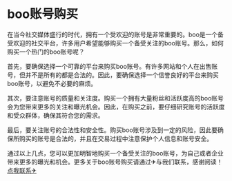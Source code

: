 # boo账号购买

在当今社交媒体盛行的时代，拥有一个受欢迎的账号是非常重要的。boo是一个备受欢迎的社交平台，许多用户希望能够购买一个备受关注的boo账号。那么，如何购买一个热门的boo账号呢？

首先，要确保选择一个可靠的平台来购买boo账号。有许多网站和个人在出售账号，但并不是所有的都是合法的。因此，要确保选择一个信誉良好的平台来购买boo账号，以避免不必要的麻烦。

其次，要注意账号的质量和关注度。购买一个拥有大量粉丝和活跃度高的boo账号会为您带来更多的关注和曝光机会。因此，在购买之前，要仔细研究账号的活跃度和受众群体，确保其符合您的需求。

最后，要关注账号的合法性和安全性。购买boo账号涉及到一定的风险，因此要确保所购买的账号是合法的，并且在交易过程中注意保护个人信息和账号安全。

通过以上几点，您可以更加明智地购买一个备受关注的boo账号，为自己或者企业带来更多的曝光和机会。更多关于boo账号购买请通过✈与我们联系，感谢阅读！[点我联系✈](https://go.G208.com)